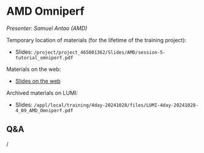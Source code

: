 # AMD Omniperf

<!-- Cannot do in full italics as the ã is misplaced which is likely an mkdocs bug. -->
*Presenter: Samuel Antao (AMD)*

<!--
Course materials will be provided during and after the course.
-->

<!--
<video src="https://462000265.lumidata.eu/4day-20241028/recordings/4_09_AMD_Omniperf.mp4" controls="controls">
</video>
-->

Temporary location of materials (for the lifetime of the training project):

-   Slides: `/project/project_465001362/Slides/AMD/session-5-tutorial_omniperf.pdf`

Materials on the web:

-   [Slides on the web](https://462000265.lumidata.eu/4day-20241028/files/LUMI-4day-20241028-4_09_AMD_Omniperf.pdf)

Archived materials on LUMI:

-   Slides: `/appl/local/training/4day-20241028/files/LUMI-4day-20241028-4_09_AMD_Omniperf.pdf`

<!--
-   Recording: `/appl/local/training/4day-20241028/recordings/4_09_AMD_Omniperf.mp4`
-->


## Q&A

/
